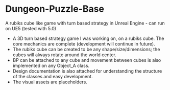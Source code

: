 # Dungeon-Puzzle-Base
A rubiks cube like game with turn based strategy in Unreal Engine - can run on UE5 (tested with 5.0)

- A 3D turn based strategy game I was working on, on a rubiks cube. The core mechanics are complete (development will continue in future).
- The rubiks cube can be created to be any shape/size/dimensions; the cubes will always rotate around the world center.
- BP can be attached to any cube and movement between cubes is also implemented on any Object_A class.
- Design documentation is also attached for understanding the structure of the classes and easy development.
- The visual assets are placeholders.
